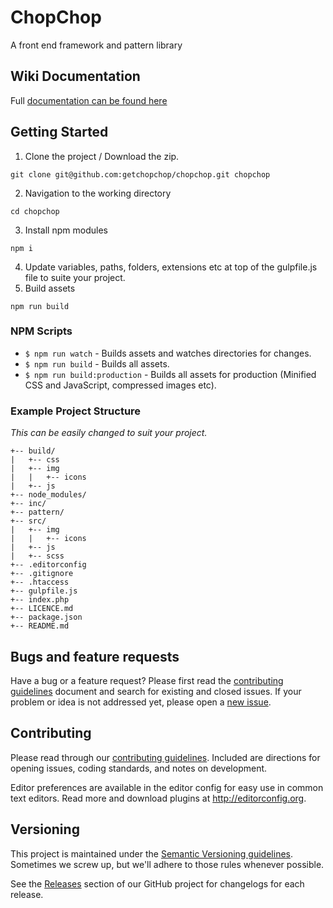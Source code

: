 # ChopChop
A front end framework and pattern library

## Wiki Documentation
Full [documentation can be found here](https://github.com/getchopchop/chopchop/wiki)

## Getting Started

1. Clone the project / Download the zip.
```
git clone git@github.com:getchopchop/chopchop.git chopchop
```
2. Navigation to the working directory
```
cd chopchop
```
3. Install npm modules
```
npm i
```
4. Update variables, paths, folders, extensions etc at top of the gulpfile.js
file to suite your project.
5. Build assets
```
npm run build
```

### NPM Scripts
* `$ npm run watch` - Builds assets and watches directories for changes.
* `$ npm run build` - Builds all assets.
* `$ npm run build:production` - Builds all assets for production (Minified CSS
  and JavaScript, compressed images etc).

### Example Project Structure
*This can be easily changed to suit your project.*
```
+-- build/
|   +-- css
|   +-- img
|   |   +-- icons
|   +-- js
+-- node_modules/
+-- inc/
+-- pattern/
+-- src/
|   +-- img
|   |   +-- icons
|   +-- js
|   +-- scss
+-- .editorconfig
+-- .gitignore
+-- .htaccess
+-- gulpfile.js
+-- index.php
+-- LICENCE.md
+-- package.json
+-- README.md
```

## Bugs and feature requests

Have a bug or a feature request? Please first read the [contributing guidelines](https://github.com/getchopchop/chopchop/blob/next/.github/CONTRIBUTING.md)
document and search for existing and closed issues. If your problem or idea is
not addressed yet, please open a [new issue](https://github.com/getchopchop/chopchop/issues).

## Contributing

Please read through our [contributing guidelines](https://github.com/getchopchop/chopchop/blob/next/.github/CONTRIBUTING.md).
Included are directions for opening issues, coding standards, and notes on
development.

Editor preferences are available in the editor config for easy use in common
text editors. Read more and download plugins at http://editorconfig.org.

## Versioning

This project is maintained under the [Semantic Versioning guidelines](http://semver.org/).
Sometimes we screw up, but we'll adhere to those rules whenever possible.

See the [Releases](https://github.com/getchopchop/chopchop/releases) section
of our GitHub project for changelogs for each release.
